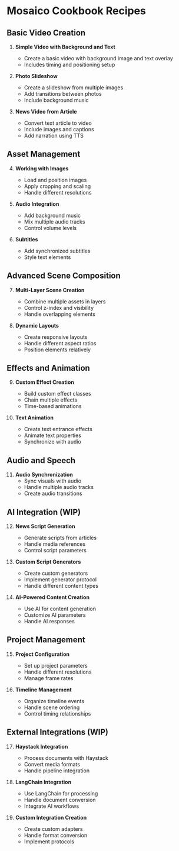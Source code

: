 # Mosaico Cookbook Recipes

## Basic Video Creation

1. **Simple Video with Background and Text**
   - Create a basic video with background image and text overlay
   - Includes timing and positioning setup

2. **Photo Slideshow**
   - Create a slideshow from multiple images
   - Add transitions between photos
   - Include background music

3. **News Video from Article**
   - Convert text article to video
   - Include images and captions
   - Add narration using TTS

## Asset Management

4. **Working with Images**
   - Load and position images
   - Apply cropping and scaling
   - Handle different resolutions

5. **Audio Integration**
   - Add background music
   - Mix multiple audio tracks
   - Control volume levels

6. **Subtitles**
   - Add synchronized subtitles
   - Style text elements

## Advanced Scene Composition

7. **Multi-Layer Scene Creation**
   - Combine multiple assets in layers
   - Control z-index and visibility
   - Handle overlapping elements

8. **Dynamic Layouts**
    - Create responsive layouts
    - Handle different aspect ratios
    - Position elements relatively

## Effects and Animation

9. **Custom Effect Creation**
    - Build custom effect classes
    - Chain multiple effects
    - Time-based animations

10. **Text Animation**
    - Create text entrance effects
    - Animate text properties
    - Synchronize with audio

## Audio and Speech

11. **Audio Synchronization**
    - Sync visuals with audio
    - Handle multiple audio tracks
    - Create audio transitions

## AI Integration (WIP)

12. **News Script Generation**
    - Generate scripts from articles
    - Handle media references
    - Control script parameters

13. **Custom Script Generators**
    - Create custom generators
    - Implement generator protocol
    - Handle different content types

14. **AI-Powered Content Creation**
    - Use AI for content generation
    - Customize AI parameters
    - Handle AI responses

## Project Management

15. **Project Configuration**
    - Set up project parameters
    - Handle different resolutions
    - Manage frame rates

16. **Timeline Management**
    - Organize timeline events
    - Handle scene ordering
    - Control timing relationships

## External Integrations (WIP)

17. **Haystack Integration**
    - Process documents with Haystack
    - Convert media formats
    - Handle pipeline integration

18. **LangChain Integration**
    - Use LangChain for processing
    - Handle document conversion
    - Integrate AI workflows

19. **Custom Integration Creation**
    - Create custom adapters
    - Handle format conversion
    - Implement protocols